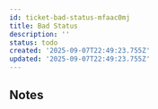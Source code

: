 ```yaml
---
id: ticket-bad-status-mfaac0mj
title: Bad Status
description: ''
status: todo
created: '2025-09-07T22:49:23.755Z'
updated: '2025-09-07T22:49:23.755Z'
---
```


## Notes
